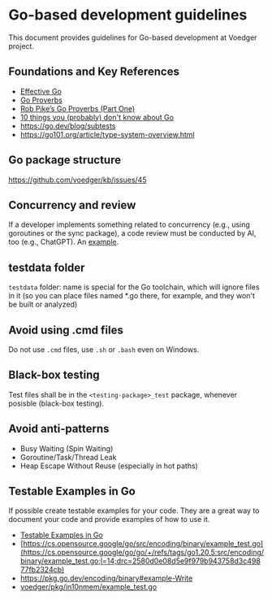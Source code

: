 # Go-based development guidelines

This document provides guidelines for Go-based development at Voedger project.

## Foundations and Key References

- [Effective Go](https://go.dev/doc/effective_go)
- [Go Proverbs](https://go-proverbs.github.io/)
- [Rob Pike’s Go Proverbs (Part One)](https://golangprojectstructure.com/rob-pike-go-proverbs/)
- [10 things you (probably) don't know about Go](https://go.dev/talks/2012/10things.slide)
- https://go.dev/blog/subtests
- https://go101.org/article/type-system-overview.html

## Go package structure

https://github.com/voedger/kb/issues/45

## Concurrency and review

If a developer implements something related to concurrency (e.g., using goroutines or the sync package), a code review must be conducted by AI, too (e.g., ChatGPT). An [example](https://github.com/voedger/kb/issues/57).

## testdata folder

`testdata` folder: name is special for the Go toolchain, which will ignore files in it (so you can place files named *.go there, for example, and they won't be built or analyzed)

## Avoid using .cmd files

Do not use `.cmd` files, use `.sh` or `.bash` even on Windows.

## Black-box testing

Test files shall be in the `<testing-package>_test` package, whenever posisble (black-box testing).

## Avoid anti-patterns

- Busy Waiting (Spin Waiting)
- Goroutine/Task/Thread Leak
- Heap Escape Without Reuse (especially in hot paths)

## Testable Examples in Go

If possible create testable examples for your code. They are a great way to document your code and provide examples of how to use it.

- [Testable Examples in Go](https://go.dev/blog/examples)
- [https://cs.opensource.google/go/src/encoding/binary/example_test.go](https://cs.opensource.google/go/go/+/refs/tags/go1.20.5:src/encoding/binary/example_test.go;l=14;drc=2580d0e08d5e9f979b943758d3c49877fb2324cb)
- https://pkg.go.dev/encoding/binary#example-Write
- [voedger/pkg/in10nmem/example_test.go](https://github.com/voedger/voedger/blob/15ef848eecdc1950a6eba71732991012d509be18/pkg/in10nmem/example_test.go#L21)